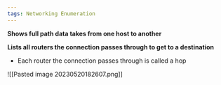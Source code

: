 ```yaml
---
tags: Networking Enumeration
---
```


**Shows full path data takes from one host to another**

**Lists all routers the connection passes through to get to a destination**
- Each router the connection passes through is called a hop

![[Pasted image 20230520182607.png]]

